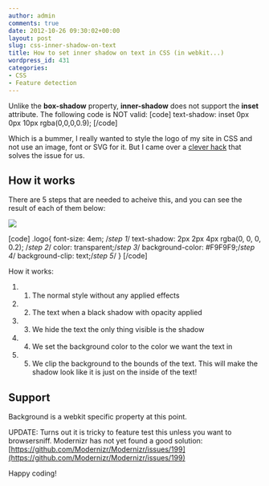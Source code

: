 ```yaml
---
author: admin
comments: true
date: 2012-10-26 09:30:02+00:00
layout: post
slug: css-inner-shadow-on-text
title: How to set inner shadow on text in CSS (in webkit...)
wordpress_id: 431
categories:
- CSS
- Feature detection
---
```


Unlike the **box-shadow** property, **inner-shadow** does not support the **inset** attribute. The following code is NOT valid:
[code]
 text-shadow: inset 0px 0px 10px rgba(0,0,0,0.9);
[/code]







Which is a bummer, I really wanted to style the logo of my site in CSS and not use an image, font or SVG for it. But I came over a [clever hack](http://designshack.net/?p=35857) that solves the issue for us. 






## How it works




There are 5 steps that are needed to acheive this, and you can see the result of each of them below:




![](http://andmag.se/wp-content/uploads/2012/10/text-shadow.jpg)






[code]
.logo{
  font-size: 4em; /*step 1*/
  text-shadow: 2px 2px 4px rgba(0, 0, 0, 0.2); /*step 2*/
  color: transparent;/*step 3*/
  background-color: #F9F9F9;/*step 4*/
  background-clip: text;/*step 5*/
}
[/code]


How it works:




  1. 1. The normal style without any applied effects


  2. 2. The text when a black shadow with opacity applied


  3. 3. We hide the text the only thing visible is the shadow


  4. 4. We set the background color to the color we want the text in


  5. 5. We clip the background to the bounds of the text. This will make the shadow look like it is just on the inside of the text!








## Support




Background is a webkit specific property at this point.

UPDATE: Turns out it is tricky to feature test this unless you want to browsersniff. Modernizr has not yet found a good solution: [https://github.com/Modernizr/Modernizr/issues/199](https://github.com/Modernizr/Modernizr/issues/199)






Happy coding!
